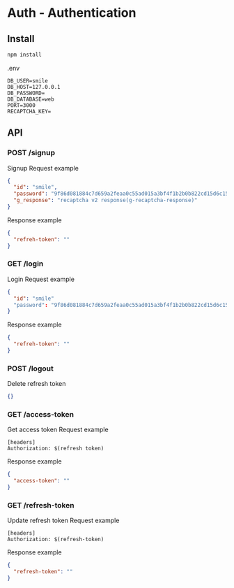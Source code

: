 # Auth - Authentication

## Install

```bash
npm install
```

.env

```
DB_USER=smile
DB_HOST=127.0.0.1
DB_PASSWORD=
DB_DATABASE=web
PORT=3000
RECAPTCHA_KEY=
```

## API

### POST /signup

Signup Request example

```json
{
  "id": "smile",
  "password": "9f86d081884c7d659a2feaa0c55ad015a3bf4f1b2b0b822cd15d6c15b0f00a08",
  "g_response": "recaptcha v2 response(g-recaptcha-response)"
}
```

Response example

```json
{
  "refreh-token": ""
}
```

### GET /login

Login Request example

```json
{
  "id": "smile"
  "password": "9f86d081884c7d659a2feaa0c55ad015a3bf4f1b2b0b822cd15d6c15b0f00a08"
}
```

Response example

```json
{
  "refreh-token": ""
}
```

### POST /logout

Delete refresh token

```json
{}
```

### GET /access-token

Get access token Request example

```
[headers]
Authorization: $(refresh token)
```

Response example

```json
{
  "access-token": ""
}
```

### GET /refresh-token

Update refresh token Request example

```
[headers]
Authorization: $(refresh-token)
```

Response example

```json
{
  "refresh-token": ""
}
```
